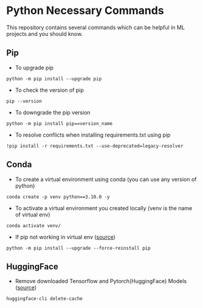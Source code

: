 # **Python Necessary Commands**

This repository contains several commands which can be helpful in ML projects and you should know.

## Pip

- To upgrade pip
```
python -m pip install --upgrade pip
```
- To check the version of pip
```
pip --version
```
- To downgrade the pip version
```
python -m pip install pip==version_name
```
- To resolve conflicts when installing requirements.txt using pip
```
!pip install -r requirements.txt --use-deprecated=legacy-resolver
```
## Conda

- To create a virtual environment using conda (you can use any version of python)
```
conda create -p venv python==3.10.0 -y
```
- To activate a virtual environment you created locally (venv is the name of virtual env)
```
conda activate venv/
```
- If pip not working in virtual env ([source](https://stackoverflow.com/questions/37220055/pip-fatal-error-in-launcher-unable-to-create-process-using))
```
python -m pip install --upgrade --force-reinstall pip
```

## HuggingFace

- Remove downloaded Tensorflow and Pytorch(HuggingFace) Models ([source](https://stackoverflow.com/questions/65037368/remove-downloaded-tensorflow-and-pytorchhugging-face-models))
```
huggingface-cli delete-cache
```
